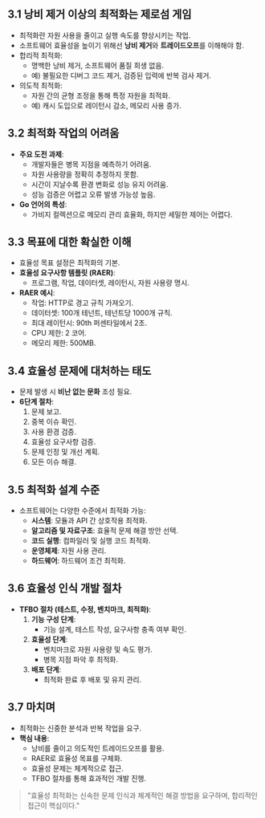 ## 3.1 낭비 제거 이상의 최적화는 제로섬 게임
- 최적화란 자원 사용을 줄이고 실행 속도를 향상시키는 작업.
- 소프트웨어 효율성을 높이기 위해선 **낭비 제거**와 **트레이드오프**를 이해해야 함.
- 합리적 최적화:
  - 명백한 낭비 제거, 소프트웨어 품질 희생 없음.
  - 예) 불필요한 디버그 코드 제거, 검증된 입력에 반복 검사 제거.
- 의도적 최적화:
  - 자원 간의 균형 조정을 통해 특정 자원을 최적화.
  - 예) 캐시 도입으로 레이턴시 감소, 메모리 사용 증가.

## 3.2 최적화 작업의 어려움
- **주요 도전 과제**:
  - 개발자들은 병목 지점을 예측하기 어려움.
  - 자원 사용량을 정확히 추정하지 못함.
  - 시간이 지날수록 환경 변화로 성능 유지 어려움.
  - 성능 검증은 어렵고 오류 발생 가능성 높음.
- **Go 언어의 특성**:
  - 가비지 컬렉션으로 메모리 관리 효율화, 하지만 세밀한 제어는 어렵다.

## 3.3 목표에 대한 확실한 이해
- 효율성 목표 설정은 최적화의 기본.
- **효율성 요구사항 템플릿 (RAER)**:
  - 프로그램, 작업, 데이터셋, 레이턴시, 자원 사용량 명시.
- **RAER 예시**:
  - 작업: HTTP로 경고 규칙 가져오기.
  - 데이터셋: 100개 테넌트, 테넌트당 1000개 규칙.
  - 최대 레이턴시: 90th 퍼센타일에서 2초.
  - CPU 제한: 2 코어.
  - 메모리 제한: 500MB.

## 3.4 효율성 문제에 대처하는 태도
- 문제 발생 시 **비난 없는 문화** 조성 필요.
- **6단계 절차**:
  1. 문제 보고.
  2. 중복 이슈 확인.
  3. 사용 환경 검증.
  4. 효율성 요구사항 검증.
  5. 문제 인정 및 개선 계획.
  6. 모든 이슈 해결.

## 3.5 최적화 설계 수준
- 소프트웨어는 다양한 수준에서 최적화 가능:
  - **시스템**: 모듈과 API 간 상호작용 최적화.
  - **알고리즘 및 자료구조**: 효율적 문제 해결 방안 선택.
  - **코드 실행**: 컴파일러 및 실행 코드 최적화.
  - **운영체제**: 자원 사용 관리.
  - **하드웨어**: 하드웨어 조건 최적화.

## 3.6 효율성 인식 개발 절차
- **TFBO 절차 (테스트, 수정, 벤치마크, 최적화)**:
  1. **기능 구성 단계**:
     - 기능 설계, 테스트 작성, 요구사항 충족 여부 확인.
  2. **효율성 단계**:
     - 벤치마크로 자원 사용량 및 속도 평가.
     - 병목 지점 파악 후 최적화.
  3. **배포 단계**:
     - 최적화 완료 후 배포 및 유지 관리.

## 3.7 마치며
- 최적화는 신중한 분석과 반복 작업을 요구.
- **핵심 내용**:
  - 낭비를 줄이고 의도적인 트레이드오프를 활용.
  - RAER로 효율성 목표를 구체화.
  - 효율성 문제는 체계적으로 접근.
  - TFBO 절차를 통해 효과적인 개발 진행.

> "효율성 최적화는 신속한 문제 인식과 체계적인 해결 방법을 요구하며, 합리적인 접근이 핵심이다."
